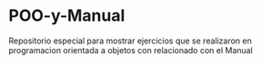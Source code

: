 # POO-y-Manual
Repositorio especial para mostrar ejercicios que se realizaron en programacion orientada a objetos con relacionado con el Manual
